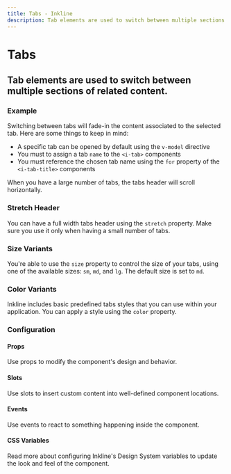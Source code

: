 ```yaml
---
title: Tabs - Inkline
description: Tab elements are used to switch between multiple sections of related content. 
---
```


<script setup>
import { manifest } from '@inkline/inkline/components/ITabs/manifest';
import {
    ITabsBasicExample,
    ITabsColorVariantsExample,
    ITabsSizeVariantsExample,
    ITabsStretchExample
} from '@inkline/inkline/components/ITabs/examples';
import { default as ITabsBasicExampleHTML } from '@inkline/inkline/components/ITabs/examples/basic.html?raw';
import { default as ITabsBasicExampleJS } from '@inkline/inkline/components/ITabs/examples/basic.js?raw';
import { default as ITabsColorVariantsExampleHTML } from '@inkline/inkline/components/ITabs/examples/color-variants.html?raw';
import { default as ITabsColorVariantsExampleJS } from '@inkline/inkline/components/ITabs/examples/color-variants.js?raw';
import { default as ITabsSizeVariantsExampleHTML } from '@inkline/inkline/components/ITabs/examples/size-variants.html?raw';
import { default as ITabsSizeVariantsExampleJS } from '@inkline/inkline/components/ITabs/examples/size-variants.js?raw';
import { default as ITabsStretchExampleHTML } from '@inkline/inkline/components/ITabs/examples/stretch.html?raw';
import { default as ITabsStretchExampleJS } from '@inkline/inkline/components/ITabs/examples/stretch.js?raw';
</script>

# Tabs
## Tab elements are used to switch between multiple sections of related content. 

### Example
Switching between tabs will fade-in the content associated to the selected tab. Here are some things to keep in mind:
- A specific tab can be opened by default using the `v-model` directive
- You must to assign a tab `name` to the `<i-tab>` components
- You must reference the chosen tab name using the `for` property of the `<i-tab-title>` components

<example :component="ITabsBasicExample" :html="ITabsBasicExampleHTML" :js="ITabsBasicExampleJS"></example>

When you have a large number of tabs, the tabs header will scroll horizontally.

### Stretch Header
You can have a full width tabs header using the `stretch` property. Make sure you use it only when having a small number of tabs.

<example :component="ITabsStretchExample" :html="ITabsStretchExampleHTML" :js="ITabsStretchExampleJS"></example>

### Size Variants
You're able to use the `size` property to control the size of your tabs, using one of the available sizes: `sm`, `md`, and `lg`. 
The default size is set to `md`.

<example :component="ITabsSizeVariantsExample" :html="ITabsSizeVariantsExampleHTML" :js="ITabsSizeVariantsExampleJS"></example>

### Color Variants
Inkline includes basic predefined tabs styles that you can use within your application. You can apply a style using the `color` property.

<example :component="ITabsColorVariantsExample" :html="ITabsColorVariantsExampleHTML" :js="ITabsColorVariantsExampleJS"></example>


### Configuration

#### Props
Use props to modify the component's design and behavior.

<props-table :manifest="manifest"></props-table>

#### Slots
Use slots to insert custom content into well-defined component locations.

<slots-table :manifest="manifest"></slots-table>

#### Events
Use events to react to something happening inside the component.

<events-table :manifest="manifest"></events-table>

#### CSS Variables
<router-link :to="{ name: 'docs-introduction-design-system' }">Read more</router-link> about configuring Inkline's Design System variables to update the look and feel of the component.

<css-variables-table :manifest="manifest" type="local"></css-variables-table>
